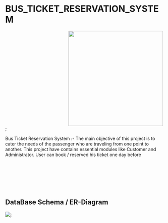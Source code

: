 <h1> BUS_TICKET_RESERVATION_SYSTEM</h1>


<img src="https://user-images.githubusercontent.com/105925554/202095032-27388632-691a-4469-91b2-be40ed2fc4d7.png" style= "width:300px;margin-left:200px;">;

<p>Bus Ticket Reservation System :- The main objective of this project is to cater the needs of the passenger who are traveling from one point to another. This project have contains essential modules like Customer and Administrator. User can book / reserved his ticket one day before</p>
<h2 style="padding-top:100px;">DataBase Schema / ER-Diagram</h2>
<img src="https://user-images.githubusercontent.com/105925554/202097054-8a4b748c-c077-4783-8166-65eb0422ca36.png">;
